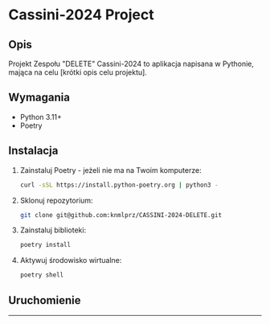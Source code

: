 # Cassini-2024 Project

## Opis
Projekt Zespołu "DELETE" Cassini-2024 to aplikacja napisana w Pythonie, mająca na celu [krótki opis celu projektu].

## Wymagania
- Python 3.11+
- Poetry

## Instalacja

1. Zainstaluj Poetry - jeżeli nie ma na Twoim komputerze:

    ```bash
    curl -sSL https://install.python-poetry.org | python3 -
    ```

2. Sklonuj repozytorium:
    ```bash
    git clone git@github.com:knmlprz/CASSINI-2024-DELETE.git
    ```

3. Zainstaluj biblioteki:
    ```bash
    poetry install
    ```

4. Aktywuj środowisko wirtualne:
    ```bash
    poetry shell
    ```

## Uruchomienie

*******
